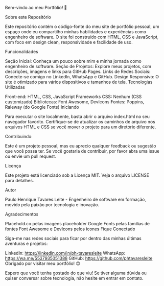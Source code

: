 Bem-vindo ao meu Portfólio! 🚀

Sobre este Repositório

Este repositório contém o código-fonte do meu site de portfólio pessoal, um espaço onde eu compartilho minhas habilidades e experiências como engenheiro de software. O site foi construído com HTML, CSS e JavaScript, com foco em design clean, responsividade e facilidade de uso.

Funcionalidades

Seção Inicial: Conheça um pouco sobre mim e minha jornada como engenheiro de software.
Seção de Projetos: Explore meus projetos, com descrições, imagens e links para GitHub Pages.
Links de Redes Sociais: Conecte-se comigo no LinkedIn, WhatsApp e GitHub.
Design Responsivo: O site é otimizado para vários dispositivos e tamanhos de tela.
Tecnologias Utilizadas

Front-end: HTML, CSS, JavaScript
Frameworks CSS: Nenhum (CSS customizado)
Bibliotecas: Font Awesome, DevIcons
Fontes: Poppins, Raleway (do Google Fonts)
Iniciando

Para executar o site localmente, basta abrir o arquivo index.html no seu navegador favorito. Certifique-se de atualizar os caminhos de arquivo nos arquivos HTML e CSS se você mover o projeto para um diretório diferente.

Contribuindo

Este é um projeto pessoal, mas eu aprecio qualquer feedback ou sugestão que você possa ter. Se você gostaria de contribuir, por favor abra uma issue ou envie um pull request.

Licença

Este projeto está licenciado sob a Licença MIT. Veja o arquivo LICENSE para detalhes.

Autor

Paulo Henrique Tavares Leite - Engenheiro de software em formação, movido pela paixão por tecnologia e inovação.

Agradecimentos

Placehold.co pelas imagens placeholder
Google Fonts pelas famílias de fontes
Font Awesome e DevIcons pelos ícones
Fique Conectado

Siga-me nas redes sociais para ficar por dentro das minhas últimas aventuras e projetos:

LinkedIn: https://linkedin.com/in/ph-tavaresleite
WhatsApp: https://wa.me/5537935051388
GitHub: https://github.com/phtavaresleite
Obrigado por visitar meu portfólio! 😊

Espero que você tenha gostado do que viu! Se tiver alguma dúvida ou quiser conversar sobre tecnologia, não hesite em entrar em contato.
